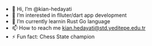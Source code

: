 - 👋 Hi, I’m @kian-hedayati
- 👀 I’m interested in flluter/dart app development
- 🌱 I’m currently learnin Rust Go language
- 📫 How to reach me kian.hedayati@std.yeditepe.edu.tr
- ⚡ Fun fact: Chess State champion
